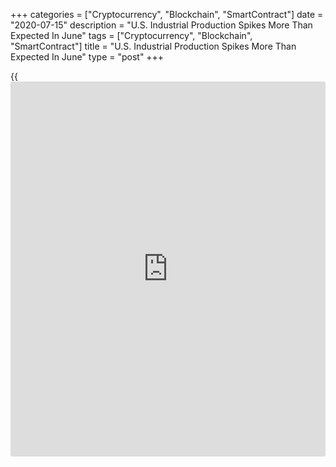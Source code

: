 +++
categories = ["Cryptocurrency", "Blockchain", "SmartContract"]
date = "2020-07-15"
description = "U.S. Industrial Production Spikes More Than Expected In June"
tags = ["Cryptocurrency", "Blockchain", "SmartContract"]
title = "U.S. Industrial Production Spikes More Than Expected In June"
type = "post"
+++

{{<iframe id="large-banner" src="https://www.bounty.group/#slide=10.0" width="100%" height="600" scrolling="no" style="border: 0px solid rgb(216, 221, 230); border-radius: 3px;">}}

Industrial production in the U.S. spiked by even more than anticipated
in the month of June, according to a report released by the Federal
Reserve on Wednesday.

The report said industrial production soared by 5.4 percent in June
after jumping by 1.4 percent in May. Economists had expected production
to surge up by 4.3 percent.

Despite the substantial increase, the Fed noted industrial production
remained 10.9 percent below its pre-pandemic February level.

The central bank also said industrial production for the second quarter
as a whole plunged by an annual 42.6 percent, reflecting the largest
quarterly decrease since the industrial sector retrenched after World
War II.

"Looking ahead, the road to a full recovery will be much slower compared
to the initial strong bounce of the past two months that was prompted by
the relaxation of social distancing measures," said a noted from
economists at Oxford Economics.

They added, "The virus' resurgence in many states in recent weeks has
already led to the re-imposition of social distancing measures that will
drag on the recovery and bolster already significant headwinds facing
the industrial sector in H2 2020."

The bigger than expected jump in production in June was led by
manufacturing output, which skyrocketed by 7.2 percent after surging up
by 3.8 percent in May.

The Fed said all major industries posted increases, with the production
of motor vehicles and parts soaring by 105.0 percent.

The report also showed a significant rebound in utilities output, which
spiked by 4.2 percent in June after plunging by 3.5 percent in May.

On the other hand, mining output tumbled by 2.9 percent in June
following the 6.1 percent nosedive in the previous month.

The Fed also said capacity utilization in the industrial sector climb to
68.6 percent in June from an upwardly revised 65.1 percent in May.

Economists had expected capacity utilization to rise to 67.7 percent
from the 64.8 percent originally reported for the previous month.

Capacity utilization in the manufacturing and utilities sectors
increased to 66.9 percent and 72.3 percent, respectively, while capacity
utilization in the mining sector fell to 75.0.

For comments and feedback [contact](https://www.playgroundfx.com/contact/): editorial@rtt[news](https://www.letsplayfx.com/blog/forex-news-website/).com

[Economic News][1]

 **What parts of the world are seeing the best (and worst) economic
performances lately? Click[here][2] to check out our [Econ Scorecard][2]
and find out! See up-to-the-moment [ranking](https://www.playgroundfx.com/blog/crypto-exchange-ranking/)s for the best and worst
performers in [GDP][3], [unemployment rate][4], [inflation][5] and much
more.**

   1. www.rtt[news](https://www.letsplayfx.com/blog/forex-news-website/).com/Content/EconomicNews.aspx
   2. www.rtt[news](https://www.letsplayfx.com/blog/forex-news-website/).com/economic-scorecard/world-rank/industrial-production/highest-performance.aspx
   3. www.rtt[news](https://www.letsplayfx.com/blog/forex-news-website/).com/economic-scorecard/world-rank/GDP/highest-performance.aspx
   4. www.rtt[news](https://www.letsplayfx.com/blog/forex-news-website/).com/economic-scorecard/world-rank/unemployment-rate/lowest-performance.aspx
   5. www.rtt[news](https://www.letsplayfx.com/blog/forex-news-website/).com/economic-scorecard/world-rank/CPI/highest-performance.aspx